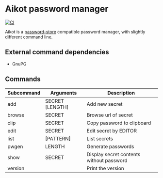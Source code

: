 # Aikot password manager

[![CI](https://github.com/iquiw/aikot/workflows/Rust/badge.svg)](https://github.com/iquiw/aikot/actions)

Aikot is a [password-store](https://www.passwordstore.org/) compatible password manager, with slightly different command line.

## External command dependencies

* GnuPG

## Commands

| Subcommand | Arguments       | Description                              |
| ---        | ---             | ---                                      |
| add        | SECRET [LENGTH] | Add new secret                           |
| browse     | SECRET          | Browse url of secret                     |
| clip       | SECRET          | Copy password to clipboard               |
| edit       | SECRET          | Edit secret by EDITOR                    |
| list       | [PATTERN]       | List secrets                             |
| pwgen      | LENGTH          | Generate passwords                       |
| show       | SECRET          | Display secret contents without password |
| version    |                 | Print the version                        |
